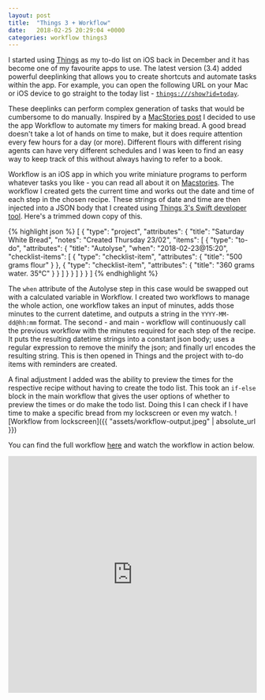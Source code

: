 ```yaml
---
layout: post
title:  "Things 3 + Workflow"
date:   2018-02-25 20:29:04 +0000
categories: workflow things3
---
```

I started using [Things](https://culturedcode.com/things/) as my to-do list on iOS back in December and it has become one of my favourite apps to use. The latest version (3.4) added powerful deeplinking that allows you to create shortcuts and automate tasks within the app. For example, you can open the following URL on your Mac or iOS device to go straight to the today list - [`things:///show?id=today`](things:///show?id=today). 


These deeplinks can perform complex generation of tasks that would be cumbersome to do manually. Inspired by a [MacStories post](https://www.macstories.net/stories/things-automation/) I decided to use the app Workflow to automate my timers for making bread. A good bread doesn't take a lot of hands on time to make, but it does require attention every few hours for a day (or more). Different flours with different rising agents can have very different schedules and I was keen to find an easy way to keep track of this without always having to refer to a book.

Workflow is an iOS app in which you write miniature programs to perform whatever tasks you like - you can read all about it on [Macstories](https://www.macstories.net). The workflow I created gets the current time and works out the date and time of each step in the chosen recipe. These strings of date and time are then injected into a JSON body that I created using [Things 3's Swift developer tool](https://github.com/culturedcode/ThingsJSONCoder). Here's a trimmed down copy of this.

{% highlight json %}
[
  {
    "type": "project",
    "attributes": {
      "title": "Saturday White Bread",
      "notes": "Created Thursday 23/02",
      "items": [
        {
          "type": "to-do",
          "attributes": {
            "title": "Autolyse",
            "when": "2018-02-23@15:20",
            "checklist-items": [
              {
                "type": "checklist-item",
                "attributes": {
                  "title": "500 grams flour"
                }
              },
              {
                "type": "checklist-item",
                "attributes": {
                  "title": "360 grams water. 35°C"
                }
              }
            ]
          }
        }
      ]
    }
  }
]
{% endhighlight %}

The `when` attribute of the Autolyse step in this case would be swapped out with a calculated variable in Workflow. I created two workflows to manage the whole action, one workflow takes an input of minutes, adds those minutes to the current datetime, and outputs a string in the `YYYY-MM-dd@hh:mm` format. The second - and main - workflow will continuously call the previous workflow with the minutes required for each step of the recipe. It puts the resulting datetime strings into a constant json body; uses a regular expression to remove the minify the json; and finally url encodes the resulting string. This is then opened in Things and the project with to-do items with reminders are created.

A final adjustment I added was the ability to preview the times for the respective recipe without having to create the todo list. This took an `if-else` block in the main workflow that gives the user options of whether to preview the times or do make the todo list. Doing this I can check if I have time to make a specific bread from my lockscreen or even my watch.
![Workflow from lockscreen]({{ "assets/workflow-output.jpeg" | absolute_url }})


You can find the full workflow [here](https://workflow.is/workflows/8d663d101e474462b75d2cf7ac100c0f) and watch the workflow in action below.


<iframe src="https://giphy.com/embed/830QciNGxX1e8DoSrt" width="100%" height="480" frameBorder="0" class="giphy-embed" allowFullScreen style="pointer-events: none;"></iframe>